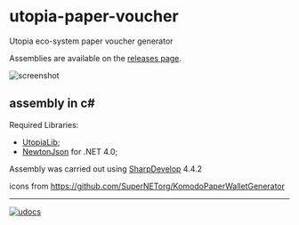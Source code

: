 # utopia-paper-voucher
Utopia eco-system paper voucher generator

Assemblies are available on the [releases page](https://github.com/utopia-opensource/utopia-paper-voucher/releases).

![screenshot](https://github.com/utopia-opensource/utopia-paper-voucher/raw/master/resources/photo.jpg)

## assembly in c#

Required Libraries:

* [UtopiaLib](https://github.com/utopia-opensource/utopialib-csharp);
* [NewtonJson](https://www.newtonsoft.com/json) for .NET 4.0;

Assembly was carried out using [SharpDevelop](http://www.icsharpcode.net/OpenSource/SD/Default.aspx) 4.4.2

icons from https://github.com/SuperNETorg/KomodoPaperWalletGenerator

---

[![udocs](https://github.com/Sagleft/ures/blob/master/udocs-btn.png?raw=true)](https://udocs.gitbook.io/utopia-api/)
